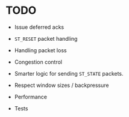 # TODO

* Issue deferred acks

* `ST_RESET` packet handling
* Handling packet loss
* Congestion control
* Smarter logic for sending `ST_STATE` packets.
* Respect window sizes / backpressure
* Performance
* Tests
